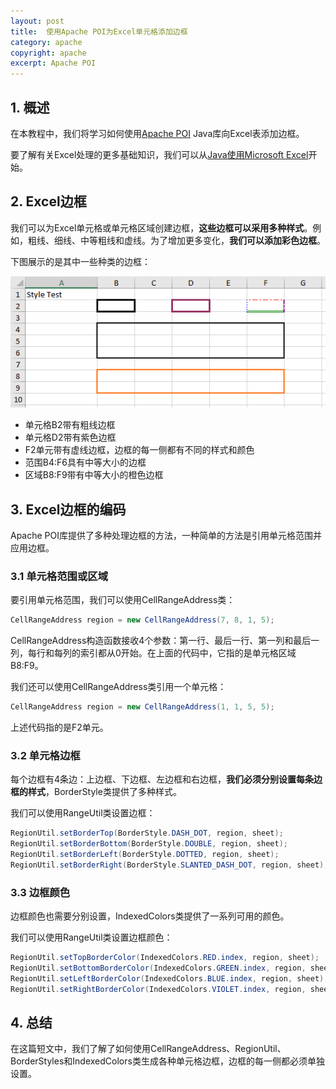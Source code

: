 ```yaml
---
layout: post
title:  使用Apache POI为Excel单元格添加边框
category: apache
copyright: apache
excerpt: Apache POI
---
```


## 1. 概述

在本教程中，我们将学习如何使用[Apache POI](https://poi.apache.org/) Java库向Excel表添加边框。

要了解有关Excel处理的更多基础知识，我们可以从[Java使用Microsoft Excel](https://www.baeldung.com/java-microsoft-excel)开始。

## 2. Excel边框

我们可以为Excel单元格或单元格区域创建边框，**这些边框可以采用多种样式**。例如，粗线、细线、中等粗线和虚线。为了增加更多变化，**我们可以添加彩色边框**。

下图展示的是其中一些种类的边框：

![](/assets/images/2025/apache/apachepoiaddborders01.png)

- 单元格B2带有粗线边框
- 单元格D2带有紫色边框
- F2单元带有虚线边框，边框的每一侧都有不同的样式和颜色
- 范围B4:F6具有中等大小的边框
- 区域B8:F9带有中等大小的橙色边框

## 3. Excel边框的编码

Apache POI库提供了多种处理边框的方法，一种简单的方法是引用单元格范围并应用边框。

### 3.1 单元格范围或区域

要引用单元格范围，我们可以使用CellRangeAddress类：

```java
CellRangeAddress region = new CellRangeAddress(7, 8, 1, 5);
```

CellRangeAddress构造函数接收4个参数：第一行、最后一行、第一列和最后一列，每行和每列的索引都从0开始。在上面的代码中，它指的是单元格区域B8:F9。

我们还可以使用CellRangeAddress类引用一个单元格：

```java
CellRangeAddress region = new CellRangeAddress(1, 1, 5, 5);
```

上述代码指的是F2单元。

### 3.2 单元格边框

每个边框有4条边：上边框、下边框、左边框和右边框，**我们必须分别设置每条边框的样式**，BorderStyle类提供了多种样式。

我们可以使用RangeUtil类设置边框：

```java
RegionUtil.setBorderTop(BorderStyle.DASH_DOT, region, sheet);
RegionUtil.setBorderBottom(BorderStyle.DOUBLE, region, sheet);
RegionUtil.setBorderLeft(BorderStyle.DOTTED, region, sheet);
RegionUtil.setBorderRight(BorderStyle.SLANTED_DASH_DOT, region, sheet);
```

### 3.3 边框颜色

边框颜色也需要分别设置，IndexedColors类提供了一系列可用的颜色。

我们可以使用RangeUtil类设置边框颜色：

```java
RegionUtil.setTopBorderColor(IndexedColors.RED.index, region, sheet);
RegionUtil.setBottomBorderColor(IndexedColors.GREEN.index, region, sheet);
RegionUtil.setLeftBorderColor(IndexedColors.BLUE.index, region, sheet);
RegionUtil.setRightBorderColor(IndexedColors.VIOLET.index, region, sheet);
```

## 4. 总结

在这篇短文中，我们了解了如何使用CellRangeAddress、RegionUtil、BorderStyles和IndexedColors类生成各种单元格边框，边框的每一侧都必须单独设置。